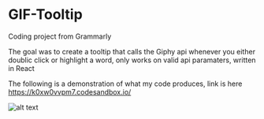 # GIF-Tooltip
Coding project from Grammarly

The goal was to create a tooltip that calls the Giphy api whenever you either doublic click or highlight a word, only works on valid api paramaters, written in React

The following is a demonstration of what my code produces, link is here https://k0xw0vvpm7.codesandbox.io/

![alt text](https://i.imgur.com/NO7y8pT.gif)


